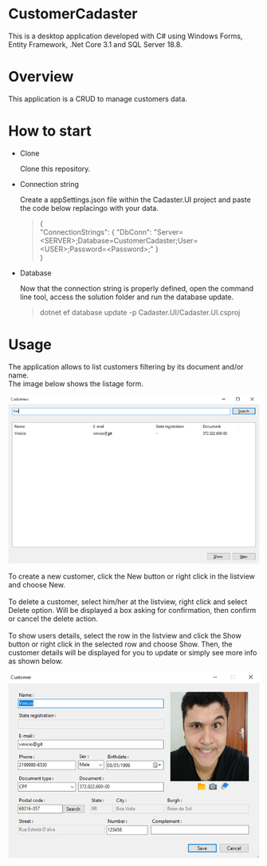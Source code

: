 # CustomerCadaster

This is a desktop application developed with C# using Windows Forms, Entity Framework, .Net Core 3.1 and SQL Server 18.8.

# Overview

This application is a CRUD to manage customers data.

# How to start

* Clone

    Clone this repository.

* Connection string

    Create a appSettings.json file within the Cadaster.UI project and paste the code below replacingo with your data.    
   
   > {        
   > 	 "ConnectionStrings": { "DbConn": "Server=\<SERVER\>;Database=CustomerCadaster;User=\<USER\>;Password=\<Password\>;" }    
   > }    
	    
* Database
    
    Now that the connection string is properly defined, open the command line tool, access the solution folder and run the database update.
    
    > dotnet ef database update -p Cadaster.UI/Cadaster.UI.csproj    
    
# Usage

The application allows to list customers filtering by its document and/or name.    
The image below shows the listage form.
<br />

![List](./List.PNG)    

To create a new customer, click the New button or right click in the listview and choose New.    
<br />To delete a customer, select him/her at the listview, right click and select Delete option. Will be displayed a box asking for confirmation, then confirm or cancel the delete action.    
<br />To show users details, select the row in the listview and click the Show button or right click in the selected row and choose Show. Then, the customer details will be displayed for you to update or simply see more info as shown below.
<br />

![Details](./Detail.PNG)     
